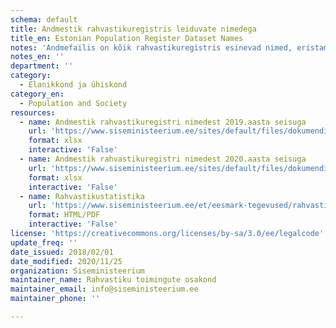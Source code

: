 ```yaml
---
schema: default
title: Andmestik rahvastikuregistris leiduvate nimedega
title_en: Estonian Population Register Dataset Names
notes: 'Andmefailis on kõik rahvastikuregistris esinevad nimed, eristamata ees- ja perekonnanimesid.'
notes_en: ''
department: ''
category:
  - Elanikkond ja ühiskond
category_en:
  - Population and Society
resources:
  - name: Andmestik rahvastikuregistri nimedest 2019.aasta seisuga
    url: 'https://www.siseministeerium.ee/sites/default/files/dokumendid/Rahvastiku-statistika/20190325_rahvastikuregistri_koik_nimed.xlsx'
    format: xlsx
    interactive: 'False'
  - name: Andmestik rahvastikuregistri nimedest 2020.aasta seisuga
    url: 'https://www.siseministeerium.ee/sites/default/files/dokumendid/Rahvastiku-statistika/2020_05_19_rahvastikuregistri_koik_nimed.xlsx'
    format: xlsx
    interactive: 'False'
  - name: Rahvastikustatistika
    url: 'https://www.siseministeerium.ee/et/eesmark-tegevused/rahvastikutoimingud/rahvastikustatistika'
    format: HTML/PDF
    interactive: 'False'
license: 'https://creativecommons.org/licenses/by-sa/3.0/ee/legalcode'
update_freq: ''
date_issued: 2018/02/01
date_modified: 2020/11/25
organization: Siseministeerium
maintainer_name: Rahvastiku toimingute osakond
maintainer_email: info@siseministeerium.ee
maintainer_phone: ''

---
```

